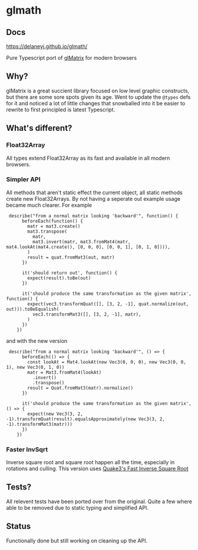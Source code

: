 # glmath

## Docs
https://delaneyj.github.io/glmath/

Pure Typescript port of [glMatrix](https://github.com/toji/gl-matrix) for modern browsers

## Why?

glMatrix is a great succient library focused on low level graphic constructs, but there are some sore spots given its age.  Went to update the `@types` defs for it and noticed a lot of little changes that snowballed into it be easier to rewrite to first principled is latest Typescript.

## What's different?

### Float32Array
All types extend Float32Array as its fast and available in all modern browsers.
### Simpler API
All methods that aren't static effect the current object, all static methods create new Float32Arrays.  By not having a seperate out example usage became much clearer.  For example
```
 describe("from a normal matrix looking 'backward'", function() {
      beforeEach(function() {
        matr = mat3.create()
        mat3.transpose(
          matr,
          mat3.invert(matr, mat3.fromMat4(matr, mat4.lookAt(mat4.create(), [0, 0, 0], [0, 0, 1], [0, 1, 0]))),
        )
        result = quat.fromMat3(out, matr)
      })

      it('should return out', function() {
        expect(result).toBe(out)
      })

      it('should produce the same transformation as the given matrix', function() {
        expect(vec3.transformQuat([], [3, 2, -1], quat.normalize(out, out))).toBeEqualish(
          vec3.transformMat3([], [3, 2, -1], matr),
        )
      })
    })
```

and with the new version
```
 describe("from a normal matrix looking 'backward'", () => {
      beforeEach(() => {
        const lookAt = Mat4.lookAt(new Vec3(0, 0, 0), new Vec3(0, 0, 1), new Vec3(0, 1, 0))
        matr = Mat3.fromMat4(lookAt)
          .invert()
          .transpose()
        result = Quat.fromMat3(matr).normalize()
      })

      it('should produce the same transformation as the given matrix', () => {
        expect(new Vec3(3, 2, -1).transformQuat(result).equalsApproximately(new Vec3(3, 2, -1).transformMat3(matr)))
      })
    })
```

### Faster InvSqrt
Inverse square root and square root happen all the time, especially in rotations and culling.  This version uses [Quake3's Fast Inverse Square Root](https://betterexplained.com/articles/understanding-quakes-fast-inverse-square-root/)

## Tests?

All relevent tests have been ported over from the original.  Quite a few where able to be removed due to static typing and simplified API.

## Status

Functionally done but still working on cleaning up the API.  